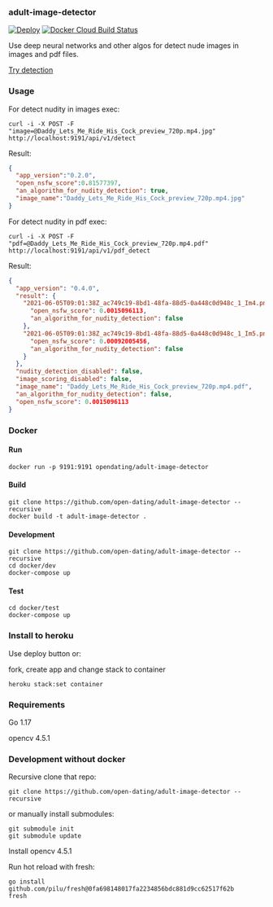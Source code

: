 ### adult-image-detector
[![Deploy](https://www.herokucdn.com/deploy/button.svg)](https://heroku.com/deploy?template=https://github.com/open-dating/adult-image-detector) 
[![Docker Cloud Build Status](https://img.shields.io/docker/cloud/build/opendating/adult-image-detector)](https://hub.docker.com/repository/docker/opendating/adult-image-detector)


Use deep neural networks and other algos for detect nude images in images and pdf files.

[Try detection](https://adult-image-detector.herokuapp.com/)

### Usage
For detect nudity in images exec:
```
curl -i -X POST -F "image=@Daddy_Lets_Me_Ride_His_Cock_preview_720p.mp4.jpg" http://localhost:9191/api/v1/detect
```
Result:
```json
{
  "app_version":"0.2.0",
  "open_nsfw_score":0.81577397,
  "an_algorithm_for_nudity_detection": true,
  "image_name":"Daddy_Lets_Me_Ride_His_Cock_preview_720p.mp4.jpg"
}
```

For detect nudity in pdf exec:
```
curl -i -X POST -F "pdf=@Daddy_Lets_Me_Ride_His_Cock_preview_720p.mp4.pdf" http://localhost:9191/api/v1/pdf_detect
```
Result:
```json
{
  "app_version": "0.4.0",
  "result": {
    "2021-06-05T09:01:38Z_ac749c19-8bd1-48fa-88d5-0a448c0d948c_1_Im4.png": {
      "open_nsfw_score": 0.0015096113,
      "an_algorithm_for_nudity_detection": false
    },
    "2021-06-05T09:01:38Z_ac749c19-8bd1-48fa-88d5-0a448c0d948c_1_Im5.png": {
      "open_nsfw_score": 0.00092005456,
      "an_algorithm_for_nudity_detection": false
    }
  },
  "nudity_detection_disabled": false,
  "image_scoring_disabled": false,
  "image_name": "Daddy_Lets_Me_Ride_His_Cock_preview_720p.mp4.pdf",
  "an_algorithm_for_nudity_detection": false,
  "open_nsfw_score": 0.0015096113
}
```

### Docker
#### Run
```
docker run -p 9191:9191 opendating/adult-image-detector
```

#### Build
```
git clone https://github.com/open-dating/adult-image-detector --recursive
docker build -t adult-image-detector .
```

#### Development
```
git clone https://github.com/open-dating/adult-image-detector --recursive
cd docker/dev
docker-compose up
```

#### Test
```
cd docker/test
docker-compose up
```

### Install to heroku
Use deploy button or:

fork, create app and change stack to container
```
heroku stack:set container
```

### Requirements
Go 1.17

opencv 4.5.1

### Development without docker
Recursive clone that repo:
```
git clone https://github.com/open-dating/adult-image-detector --recursive
```
or manually install submodules:
```
git submodule init
git submodule update
```

Install opencv 4.5.1

Run hot reload with fresh:
```
go install github.com/pilu/fresh@0fa698148017fa2234856bdc881d9cc62517f62b
fresh
```
